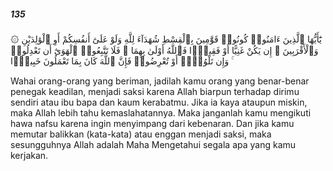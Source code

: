 ##### 135

<span class="ayah">۞ يَٰٓأَيُّهَا ٱلَّذِينَ ءَامَنُوا۟ كُونُوا۟ قَوَّٰمِينَ بِٱلْقِسْطِ شُهَدَآءَ لِلَّهِ وَلَوْ عَلَىٰٓ أَنفُسِكُمْ أَوِ ٱلْوَٰلِدَيْنِ وَٱلْأَقْرَبِينَ ۚ إِن يَكُنْ غَنِيًّا أَوْ فَقِيرًۭا فَٱللَّهُ أَوْلَىٰ بِهِمَا ۖ فَلَا تَتَّبِعُوا۟ ٱلْهَوَىٰٓ أَن تَعْدِلُوا۟ ۚ وَإِن تَلْوُۥٓا۟ أَوْ تُعْرِضُوا۟ فَإِنَّ ٱللَّهَ كَانَ بِمَا تَعْمَلُونَ خَبِيرًۭا</span>

<span class="ayah_translation">Wahai orang-orang yang beriman, jadilah kamu orang yang benar-benar penegak keadilan, menjadi saksi karena Allah biarpun terhadap dirimu sendiri atau ibu bapa dan kaum kerabatmu. Jika ia kaya ataupun miskin, maka Allah lebih tahu kemaslahatannya. Maka janganlah kamu mengikuti hawa nafsu karena ingin menyimpang dari kebenaran. Dan jika kamu memutar balikkan (kata-kata) atau enggan menjadi saksi, maka sesungguhnya Allah adalah Maha Mengetahui segala apa yang kamu kerjakan.</span>
